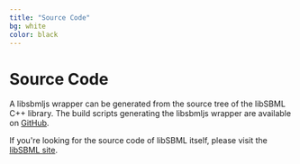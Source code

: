 ```yaml
---
title: "Source Code"
bg: white
color: black
---
```


# Source Code

A libsbmljs wrapper can be generated from the source tree of the libSBML C++ library.
The build scripts generating the libsbmljs wrapper are available on [GitHub](https://github.com/libsbmljs/libsbmljs).

If you're looking for the source code of libSBML itself, please visit the [libSBML site](http://sbml.org/Software/libSBML).
